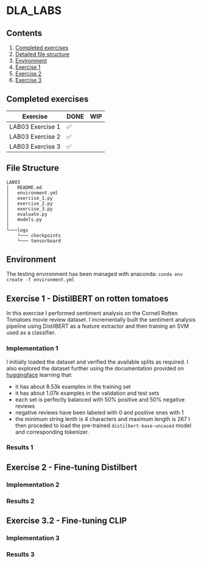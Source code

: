 # DLA_LABS

## Contents

1. [Completed exercises](#completed-exercises)
2. [Detailed file structure](#file-structure)
3. [Environment](#environment)
4. [Exercise 1](#exercise-1---sentiment-analysis)
5. [Exercise 2](#exercise-2---fine-tuning-distilbert)
6. [Exercise 3](#exercise-32---fine-tuning-a-clip-model)

## Completed exercises

|  Exercise   | DONE  | WIP |
|-----|---|---|
| LAB03 Exercise 1 | ✅ | |
| LAB03 Exercise 2 | ✅ | |
| LAB03 Exercise 3 | ✅ | |

## File Structure

```linux
LAB03
│   README.md
│   environment.yml
│   exercise_1.py
│   exercise_2.py
│   exercise_3.py
│   evaluate.py
│   models.py
│   
└───logs
    └─── checkpoints
    └─── tensorboard
 ```

## Environment

The testing environment has been managed with anaconda:
`conda env create -f environment.yml`

## Exercise 1 - DistilBERT on rotten tomatoes

In this exercise I performed sentiment analysis on the Cornell Rotten Tomatoes movie review dataset. I incrementally built the sentiment analysis pipeline using DistilBERT as a feature extractor and then training an SVM used as a classifier.

### Implementation 1

I initially loaded the dataset and verified the available splits as required. I also explored the dataset further using the documentation provided on [huggingface](https://huggingface.co/datasets/cornell-movie-review-data/rotten_tomatoes/viewer) learning that:

- it has about 8.53k examples in the training set
- it has about 1.07k examples in the validation and test sets
- each set is perfectly balanced with 50% positive and 50% negative reviews
- negative reviews have been labeled with 0 and positive ones with 1
- the minimum string lenth is 4 characters and  maximum length is 267
I then proceded to load the pre-trained `distilbert-base-uncased` model and corresponding tokenizer.

### Results 1

## Exercise 2 - Fine-tuning Distilbert

### Implementation 2

### Results 2

## Exercise 3.2 - Fine-tuning CLIP

### Implementation 3

### Results 3
